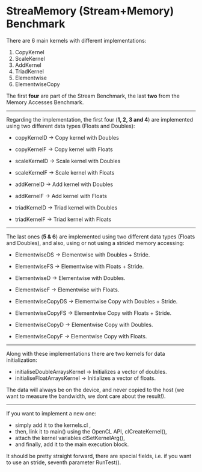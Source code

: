 # StreaMemory (Stream+Memory) Benchmark

There are 6 main kernels with different implementations:
1. CopyKernel
2. ScaleKernel
3. AddKernel
4. TriadKernel
5. Elementwise
6. ElementwiseCopy

The first **four** are part of the Stream Benchmark, the last **two** from the Memory Accesses Benchmark.

---

Regarding the implementation, the first four (**1, 2, 3 and 4**) are implemented using two different data types (Floats and Doubles):
- copyKernelD -> Copy kernel with Doubles
- copyKernelF -> Copy kernel with Floats

- scaleKernelD -> Scale kernel with Doubles
- scaleKernelF -> Scale kernel with Floats

- addKernelD -> Add kernel with Doubles
- addKernelF -> Add kernel with Floats

- triadKernelD -> Triad kernel with Doubles
- triadKernelF -> Triad kernel with Floats

---

The last ones (**5 & 6**) are implemented using two different data types (Floats and Doubles), and also, using or not using a strided memory accessing:
- ElementwiseDS -> Elementwise with Doubles + Stride.
- ElementwiseFS -> Elementwise with Floats + Stride.
- ElementwiseD -> Elementwise with Doubles.
- ElementwiseF -> Elementwise with Floats.

- ElementwiseCopyDS -> Elementwise Copy with Doubles + Stride.
- ElementwiseCopyFS -> Elementwise Copy with Floats + Stride.
- ElementwiseCopyD -> Elementwise Copy with Doubles.
- ElementwiseCopyF -> Elementwise Copy with Floats.

---

Along with these implementations there are two kernels for data initialization:
- initialiseDoubleArraysKernel -> Initializes a vector of doubles.
- initialiseFloatArraysKernel -> Initializes a vector of floats.

The data will always be on the device, and never copied to the host (we want to measure the bandwidth, we dont care about the result!).

---

If you want to implement a new one:
* simply add it to the kernels.cl ,
* then, link it to main() using the OpenCL API, clCreateKernel(),
* attach the kernel variables clSetKernelArg(),
* and finally, add it to the main execution block.

It should be pretty straight forward, there are special fields, i.e. if you want to use an stride, seventh parameter RunTest().